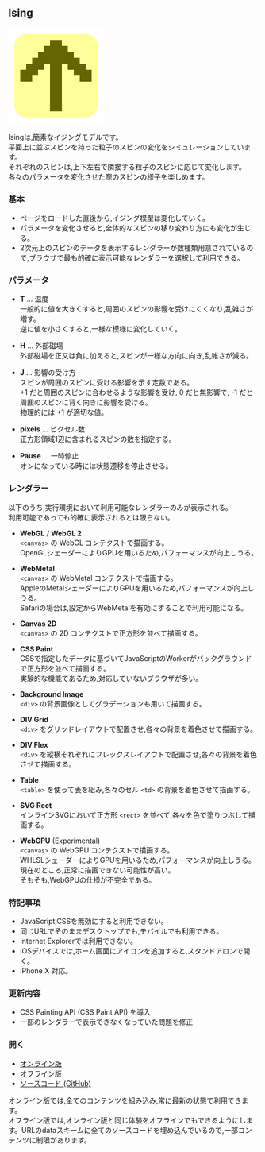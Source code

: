 ## Ising

![Ising](Icon.png "Ising")


Isingは,簡素なイジングモデルです。  
平面上に並ぶスピンを持った粒子のスピンの変化をシミュレーションしています。  
それぞれのスピンは,上下左右で隣接する粒子のスピンに応じて変化します。  
各々のパラメータを変化させた際のスピンの様子を楽しめます。

### 基本

- ページをロードした直後から,イジング模型は変化していく。
- パラメータを変化させると,全体的なスピンの移り変わり方にも変化が生じる。
- 2次元上のスピンのデータを表示するレンダラーが数種類用意されているので,ブラウザで最も的確に表示可能なレンダラーを選択して利用できる。

### パラメータ

- **T** … 温度  
	一般的に値を大きくすると,周囲のスピンの影響を受けにくくなり,乱雑さが増す。  
	逆に値を小さくすると,一様な模様に変化していく。

- **H** … 外部磁場  
	外部磁場を正又は負に加えると,スピンが一様な方向に向き,乱雑さが減る。
  
- **J** … 影響の受け方  
	スピンが周囲のスピンに受ける影響を示す定数である。  
	+1 だと周囲のスピンに合わせるような影響を受け, 0 だと無影響で, -1 だと周囲のスピンに背く向きに影響を受ける。  
	物理的には +1 が適切な値。
  
- **pixels** … ピクセル数  
	正方形領域1辺に含まれるスピンの数を指定する。

- **Pause** … 一時停止  
	オンになっている時には状態遷移を停止させる。

### レンダラー
以下のうち,実行環境において利用可能なレンダラーのみが表示される。  
利用可能であっても的確に表示されるとは限らない。

- **WebGL** / **WebGL 2**  
	`<canvas>` の WebGL コンテクストで描画する。  
	OpenGLシェーダーによりGPUを用いるため,パフォーマンスが向上しうる。

- **WebMetal**  
	`<canvas>` の WebMetal コンテクストで描画する。  
	AppleのMetalシェーダーによりGPUを用いるため,パフォーマンスが向上しうる。  
	Safariの場合は,設定からWebMetalを有効にすることで利用可能になる。

- **Canvas 2D**  
	`<canvas>` の 2D コンテクストで正方形を並べて描画する。

- **CSS Paint**  
	CSSで指定したデータに基づいてJavaScriptのWorkerがバックグラウンドで正方形を並べて描画する。  
	実験的な機能であるため,対応していないブラウザが多い。

- **Background Image**  
	`<div>` の背景画像としてグラデーションも用いて描画する。

- **DIV Grid**  
	`<div>` をグリッドレイアウトで配置させ,各々の背景を着色させて描画する。

- **DIV Flex**  
	`<div>` を縦横それぞれにフレックスレイアウトで配置させ,各々の背景を着色させて描画する。

- **Table**  
	`<table>` を使って表を組み,各々のセル `<td>` の背景を着色させて描画する。

- **SVG Rect**  
	インラインSVGにおいて正方形 `<rect>` を並べて,各々を色で塗りつぶして描画する。

- **WebGPU** (Experimental)  
	`<canvas>` の WebGPU コンテクストで描画する。  
	WHLSLシェーダーによりGPUを用いるため,パフォーマンスが向上しうる。  
	現在のところ,正常に描画できない可能性が高い。  
	そもそも,WebGPUの仕様が不完全である。


### 特記事項
- JavaScript,CSSを無効にすると利用できない。
- 同じURLでそのままデスクトップでも,モバイルでも利用できる。
- Internet Explorerでは利用できない。
- iOSデバイスでは,ホーム画面にアイコンを追加すると,スタンドアロンで開く。
- iPhone X 対応。

### 更新内容
- CSS Painting API (CSS Paint API) を導入
- 一部のレンダラーで表示できなくなっていた問題を修正

### 開く
- [オンライン版](https://akimikimikimikimikimikimika.github.io/Ising/Ising.html "Isingオンライン版")
- [オフライン版](https://akimikimikimikimikimikimika.github.io/Ising/offline.html "Isingオフライン版")
- [ソースコード (GitHub)](https://github.com/akimikimikimikimikimikimika/Ising/ "ソースコード")

オンライン版では,全てのコンテンツを組み込み,常に最新の状態で利用できます。  
オフライン版では,オンライン版と同じ体験をオフラインでもできるようにします。URLのdataスキームに全てのソースコードを埋め込んでいるので,一部コンテンツに制限があります。